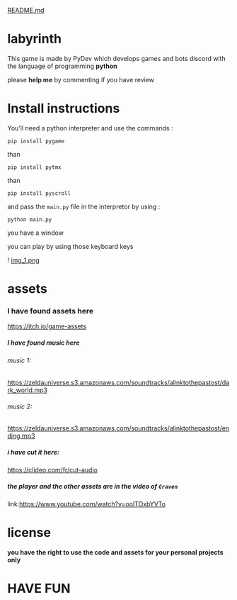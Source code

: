 [README.md](https://github.com/Pythondevelopping/pygame/files/6925931/README.md)
# labyrinth
This game is made by PyDev which develops games and bots discord with the language of programming **python**

please **help me** by commenting if you have review

# Install instructions

You'll need a python interpreter and use the commands :

```
pip install pygame
```
than
```
pip install pytmx
```
than
```
pip install pyscroll
```

and pass the `main.py` file in the interpretor by using :

```
python main.py
```
you have a window 



you can play by using those keyboard keys

! [img_1.png](https://tse1.mm.bing.net/th?id=OIP.ZbUUZy8-nXkVxP6nZjKsTgAAAA&pid=Api&P=0&w=239&h=160)

#  assets

### I have found assets here

https://itch.io/game-assets
##### I have found music here
###### music 1:
https://zeldauniverse.s3.amazonaws.com/soundtracks/alinktothepastost/dark_world.mp3
###### music 2:
https://zeldauniverse.s3.amazonaws.com/soundtracks/alinktothepastost/ending.mp3
##### i have cut it here:
https://clideo.com/fr/cut-audio
##### the player and the other assets are in the video of `Graven` 
link:https://www.youtube.com/watch?v=ooITOxbYVTo

# license

**you have the right to use the code and assets for your personal projects only**




# HAVE FUN

